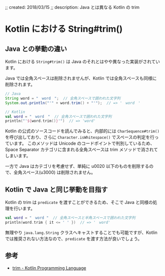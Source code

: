 ;; created: 2018/03/15
;; description: Java とは異なる Kotlin の trim

# Kotlin における String#trim()

## Java との挙動の違い
Kotlin における `String#trim()` は Java のそれとはやや異なった実装がされています。

Java では全角スペースは削除されませんが、Kotlin では全角スペースも同様に削除されます。

```java
// Java
String word = "　word　";  // 全角スペースで囲われた文字列
System.out.println("'" + word.trim() + "'");  // => '　word　'
```

```kotlin
// Kotlin
val word = "　word　"  // 全角スペースで囲われた文字列
println("'${word.trim()}'")  // => 'word'
```

Kotlin の公式のソースコードを読んでみると、内部的には `CharSequence#trim()` を呼び出しており、さらに `Character.isWhitespace()` でスペースの判定を行っています。
このメソッドは Unicode のコードポイントで判別しているため、Space Separator カテゴリに含まれる全角スペースは trim メソッドで消されてしまいます。

一方で Java はカテゴリを考慮せず、単純に u0020 以下のものを削除するので、全角スペース(u3000) は削除されません。


## Kotlin で Java と同じ挙動を目指す

Kotlin の trim は `predicate` を渡すことができるため、そこで Java と同様の処理を行います。

```kotlin
val word = "　word "  // 全角スペースと半角スペースで囲われた文字列
println(word.trim { it <= ' ' })  // => '　word'
```

無理やり `java.lang.String` クラスへキャストすることでも可能ですが、Kotlinでは推奨されない方法なので、`predicate` を渡す方法が良いでしょう。


## 参考

- [trim - Kotlin Programming Language](https://kotlinlang.org/api/latest/jvm/stdlib/kotlin.text/trim.html)

